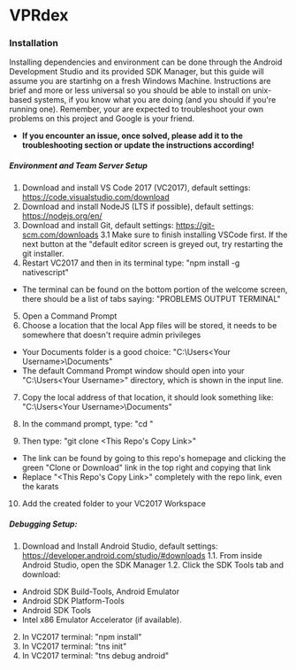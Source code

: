 # VPRdex

### Installation
  Installing dependencies and environment can be done through the Android Development Studio and its provided SDK Manager, but this guide will assume you are startinhg on a fresh Windows Machine. Instructions are brief and more or less universal so you should be able to install on unix-based systems, if you know what you are doing (and you should if you're running one). Remember, your are expected to troubleshoot your own problems on this project and Google is your friend. 
  
 - **If you encounter an issue, once solved, please add it to the troubleshooting section or update the instructions according!**
  
##### Environment and Team Server Setup
1. Download and install VS Code 2017 (VC2017), default settings: https://code.visualstudio.com/download
2. Download and install NodeJS (LTS if possible), default settings: https://nodejs.org/en/
3. Download and install Git, default settings: https://git-scm.com/downloads
3.1 Make sure to finish installing VSCode first. If the next button at the "default editor screen is greyed out, try restarting the git installer.
4. Restart VC2017 and then in its terminal type: "npm install -g nativescript"
 - The terminal can be found on the bottom portion of the welcome screen, there should be a list of tabs saying: "PROBLEMS  OUTPUT  TERMINAL"
5. Open a Command Prompt
6. Choose a location that the local App files will be stored, it needs to be somewhere that doesn't require admin privileges 
- Your Documents folder is a good choice: "C:\Users\<Your Username>\Documents"
- The default Command Prompt window should open into your "C:\Users\<Your Username>\" directory, which is shown in the input line.
 
7. Copy the local address of that location, it should look something like: "C:\Users\<Your Username>\Documents"

8. In the command prompt, type: "cd <the chosen location>"
  
9. Then type: "git clone <This Repo's Copy Link>"
 - The link can be found by going to this repo's homepage and clicking the green "Clone or Download" link in the top right and copying that link
  - Replace "<This Repo's Copy Link>" completely with the repo link, even the karats
  
10. Add the created folder to your VC2017 Workspace
##### Debugging Setup:
1. Download and Install Android Studio, default settings: https://developer.android.com/studio/#downloads
1.1. From inside Android Studio, open the SDK Manager
1.2. Click the SDK Tools tab and download: 
- Android SDK Build-Tools, Android Emulator
- Android SDK Platform-Tools
- Android SDK Tools
- Intel x86 Emulator Accelerator (if  available).
2. In VC2017 terminal: "npm install"
3. In VC2017 terminal: "tns init"
4. In VC2017 terminal: "tns debug android"
